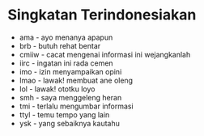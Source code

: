 # Singkatan Terindonesiakan

* ama - ayo menanya apapun
* brb - butuh rehat bentar
* cmiiw - cacat mengenai informasi ini wejangkanlah
* iirc - ingatan ini rada cemen
* imo - izin menyampaikan opini
* lmao - lawak! membuat ane oleng
* lol - lawak! ototku loyo
* smh - saya menggeleng heran
* tmi - terlalu mengumbar informasi
* ttyl - temu tempo yang lain
* ysk - yang sebaiknya kautahu
